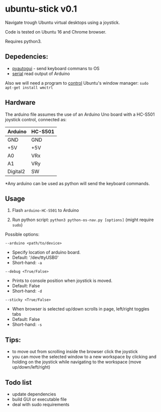 # ubuntu-stick v0.1

Navigate trough Ubuntu virtual desktops using a joystick.

Code is tested on Ubuntu 16 and Chrome browser.

Requires python3.


## Depedencies:

 - [pyautogui](http://pyautogui.readthedocs.io/en/latest/install.html) - send keyboard commans to OS
 - [serial](http://pyserial.readthedocs.io/en/latest/pyserial.html) read output of Arduino

Also we will need a program to [control](http://manpages.ubuntu.com/manpages/xenial/man1/wmctrl.1.html) Ubuntu's window manager: `sudo apt-get install wmctrl`

## Hardware

The arduino file assumes the use of an Arduino Uno board with a HC-S501 joystick control, connected as:

|Arduino   |HC-S501  |
|---|---|
|GND|GND|
|+5V|+5V|
|A0|VRx|
|A1|VRy|
|Digital2|SW|

*Any arduino can be used as python will send the keyboard commands.

## Usage

1. Flash `arduino-HC-S501` to Arduino

2. Run python script: `python3 python-os-nav.py [options]` (might require `sudo`)

Possible options:

`--arduino <path/to/device>`

 - Specify location of arduino board.
 - Default: '/dev/ttyUSB0'
 - Short-hand: `-a`

`--debug <True/False>`

- Prints to console position when joystick is moved.
- Default: False
- Short-hand: `-d`

`--sticky <True/False>`

- When browser is selected up/down scrolls in page, left/right toggles tabs
- Default: False
- Short-hand: `-s`


## Tips:

 - to move out from scrolling inside the browser click the joystick
 - you can move the selected window to a new workspace by clicking and holding on the joystick while navigating to the workspace (move up/down/left/right)

## Todo list
 - update dependencies
 - build GUI or executable file
 - deal with sudo requirements
 
